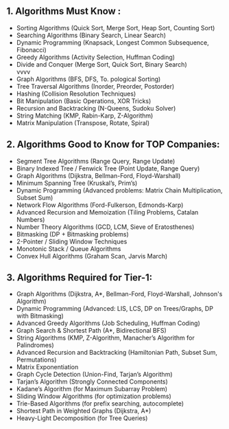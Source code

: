 ## 1. Algorithms Must Know :

   
- Sorting Algorithms (Quick Sort, Merge Sort, Heap Sort, Counting Sort) <br>
- Searching Algorithms (Binary Search, Linear Search)<br>
- Dynamic Programming (Knapsack, Longest Common Subsequence, Fibonacci)<br>
- Greedy Algorithms (Activity Selection, Huffman Coding)<br>
- Divide and Conquer (Merge Sort, Quick Sort, Binary Search)<br>vvvv
- Graph Algorithms (BFS, DFS, To.  pological Sorting)
- Tree Traversal Algorithms (Inorder, Preorder, Postorder)<br>
- Hashing (Collision Resolution Techniques)<br>
- Bit Manipulation (Basic Operations, XOR Tricks)<br>
- Recursion and Backtracking (N-Queens, Sudoku Solver)<br>
- String Matching (KMP, Rabin-Karp, Z-Algorithm)<br>
- Matrix Manipulation (Transpose, Rotate, Spiral)<br>

## 2. Algorithms Good to Know for TOP Companies:
   
- Segment Tree Algorithms (Range Query, Range Update) <br>
- Binary Indexed Tree / Fenwick Tree (Point Update, Range Query) <br>
- Graph Algorithms (Dijkstra, Bellman-Ford, Floyd-Warshall) <br>
- Minimum Spanning Tree (Kruskal’s, Prim’s) <br>
- Dynamic Programming (Advanced problems: Matrix Chain Multiplication, Subset Sum) <br>
- Network Flow Algorithms (Ford-Fulkerson, Edmonds-Karp) <br>
- Advanced Recursion and Memoization (Tiling Problems, Catalan Numbers) <br>
- Number Theory Algorithms (GCD, LCM, Sieve of Eratosthenes) <br>
- Bitmasking (DP + Bitmasking problems) <br>
- 2-Pointer / Sliding Window Techniques <br>
- Monotonic Stack / Queue Algorithms <br>
- Convex Hull Algorithms (Graham Scan, Jarvis March) <br>

## 3. Algorithms Required for Tier-1:
- Graph Algorithms (Dijkstra, A*, Bellman-Ford, Floyd-Warshall, Johnson's Algorithm)  <br>
- Dynamic Programming (Advanced: LIS, LCS, DP on Trees/Graphs, DP with Bitmasking) <br>
- Advanced Greedy Algorithms (Job Scheduling, Huffman Coding) <br>
- Graph Search & Shortest Path (A*, Bidirectional BFS) <br>
- String Algorithms (KMP, Z-Algorithm, Manacher’s Algorithm for Palindromes) <br>
- Advanced Recursion and Backtracking (Hamiltonian Path, Subset Sum, Permutations) <br>
- Matrix Exponentiation <br>
- Graph Cycle Detection (Union-Find, Tarjan’s Algorithm) <br>
- Tarjan’s Algorithm (Strongly Connected Components) <br>
- Kadane’s Algorithm (for Maximum Subarray Problem) <br>
- Sliding Window Algorithms (for optimization problems) <br>
- Trie-Based Algorithms (for prefix searching, autocomplete) <br>
- Shortest Path in Weighted Graphs (Dijkstra, A*) <br>
- Heavy-Light Decomposition (for Tree Queries) <br>
